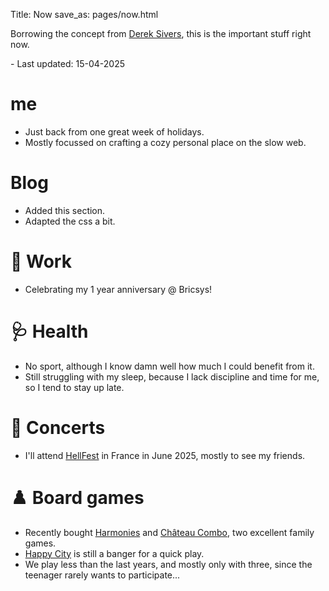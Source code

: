 Title: Now
save_as: pages/now.html

Borrowing the concept from [Derek Sivers](https://nownownow.com/about), this is the important stuff right now.

\- Last updated: 15-04-2025

# me

* Just back from one great week of holidays.
* Mostly focussed on crafting a cozy personal place on the slow web.

# Blog

* Added this section.
* Adapted the css a bit.

# 💼 Work

* Celebrating my 1 year anniversary @ Bricsys!

# 🩺 Health

* No sport, although I know damn well how much I could benefit from it.
* Still struggling with my sleep, because I lack discipline and time for me, so I tend to stay up late.

# 🎵 Concerts

* I'll attend [HellFest](https://hellfest.fr/) in France in June 2025, mostly to see my friends.

# ♟️ Board games

* Recently bought [Harmonies](https://boardgamegeek.com/boardgame/414317/harmonies) and [Château Combo](https://boardgamegeek.com/boardgame/416851/castle-combo), two excellent family games.
* [Happy City](https://boardgamegeek.com/boardgame/319793/happy-city) is still a banger for a quick play.
* We play less than the last years, and mostly only with three, since the teenager rarely wants to participate...
